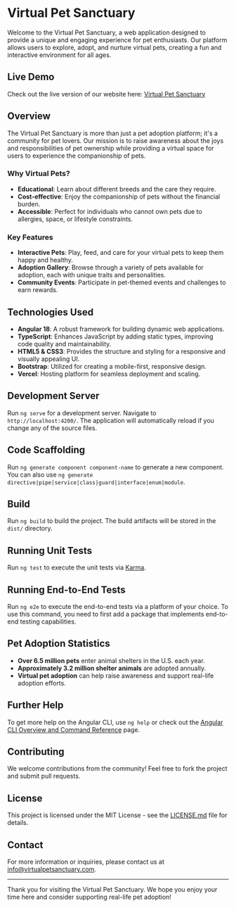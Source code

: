 # Virtual Pet Sanctuary

Welcome to the Virtual Pet Sanctuary, a web application designed to provide a unique and engaging experience for pet enthusiasts. Our platform allows users to explore, adopt, and nurture virtual pets, creating a fun and interactive environment for all ages.

## Live Demo

Check out the live version of our website here: [Virtual Pet Sanctuary](https://virtual-pet-sanctuary-7d8h.vercel.app/)

## Overview

The Virtual Pet Sanctuary is more than just a pet adoption platform; it's a community for pet lovers. Our mission is to raise awareness about the joys and responsibilities of pet ownership while providing a virtual space for users to experience the companionship of pets.

### Why Virtual Pets?

- **Educational**: Learn about different breeds and the care they require.
- **Cost-effective**: Enjoy the companionship of pets without the financial burden.
- **Accessible**: Perfect for individuals who cannot own pets due to allergies, space, or lifestyle constraints.

### Key Features

- **Interactive Pets**: Play, feed, and care for your virtual pets to keep them happy and healthy.
- **Adoption Gallery**: Browse through a variety of pets available for adoption, each with unique traits and personalities.
- **Community Events**: Participate in pet-themed events and challenges to earn rewards.

## Technologies Used

- **Angular 18**: A robust framework for building dynamic web applications.
- **TypeScript**: Enhances JavaScript by adding static types, improving code quality and maintainability.
- **HTML5 & CSS3**: Provides the structure and styling for a responsive and visually appealing UI.
- **Bootstrap**: Utilized for creating a mobile-first, responsive design.
- **Vercel**: Hosting platform for seamless deployment and scaling.

## Development Server

Run `ng serve` for a development server. Navigate to `http://localhost:4200/`. The application will automatically reload if you change any of the source files.

## Code Scaffolding

Run `ng generate component component-name` to generate a new component. You can also use `ng generate directive|pipe|service|class|guard|interface|enum|module`.

## Build

Run `ng build` to build the project. The build artifacts will be stored in the `dist/` directory.

## Running Unit Tests

Run `ng test` to execute the unit tests via [Karma](https://karma-runner.github.io).

## Running End-to-End Tests

Run `ng e2e` to execute the end-to-end tests via a platform of your choice. To use this command, you need to first add a package that implements end-to-end testing capabilities.

## Pet Adoption Statistics

- **Over 6.5 million pets** enter animal shelters in the U.S. each year.
- **Approximately 3.2 million shelter animals** are adopted annually.
- **Virtual pet adoption** can help raise awareness and support real-life adoption efforts.

## Further Help

To get more help on the Angular CLI, use `ng help` or check out the [Angular CLI Overview and Command Reference](https://angular.io/cli) page.

## Contributing

We welcome contributions from the community! Feel free to fork the project and submit pull requests.

## License

This project is licensed under the MIT License - see the [LICENSE.md](LICENSE.md) file for details.

## Contact

For more information or inquiries, please contact us at [info@virtualpetsanctuary.com](mailto:info@virtualpetsanctuary.com).

---

Thank you for visiting the Virtual Pet Sanctuary. We hope you enjoy your time here and consider supporting real-life pet adoption!
